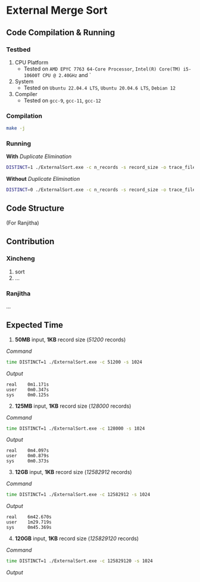 # External Merge Sort

## Code Compilation & Running

### Testbed

1. CPU Platform
   - Tested on `AMD EPYC 7763 64-Core Processor`, `Intel(R) Core(TM) i5-10600T CPU @ 2.40GHz` and `
2. System
   - Tested on `Ubuntu 22.04.4 LTS`, `Ubuntu 20.04.6 LTS`, `Debian 12`
3. Compiler
   - Tested on `gcc-9`, `gcc-11`, `gcc-12`
  
### Compilation

```bash
make -j
```

### Running

**With** *Duplicate Elimination*

```bash
DISTINCT=1 ./ExternalSort.exe -c n_records -s record_size -o trace_file
```

**Without** *Duplicate Elimination*

```bash
DISTINCT=0 ./ExternalSort.exe -c n_records -s record_size -o trace_file
```

## Code Structure

(For Ranjitha)

## Contribution

### Xincheng

1. sort
2. ...

### Ranjitha

...


## Expected Time

1. **50MB** input, **1KB** record size (*51200* records)

*Command*

```bash
time DISTINCT=1 ./ExternalSort.exe -c 51200 -s 1024
```

*Output*
```
real    0m1.171s
user    0m0.347s
sys     0m0.125s
```

2. **125MB** input, **1KB** record size (*128000* records)

*Command*

```bash
time DISTINCT=1 ./ExternalSort.exe -c 128000 -s 1024
```

*Output*
```
real    0m4.097s
user    0m0.879s
sys     0m0.373s
```

3. **12GB** input, **1KB** record size (*12582912* records)

*Command*

```bash
time DISTINCT=1 ./ExternalSort.exe -c 12582912 -s 1024
```

*Output*
```
real    6m42.670s
user    1m29.719s
sys     0m45.369s
```

4. **120GB** input, **1KB** record size (*125829120* records)

*Command*

```bash
time DISTINCT=1 ./ExternalSort.exe -c 125829120 -s 1024
```

*Output*
```

```
